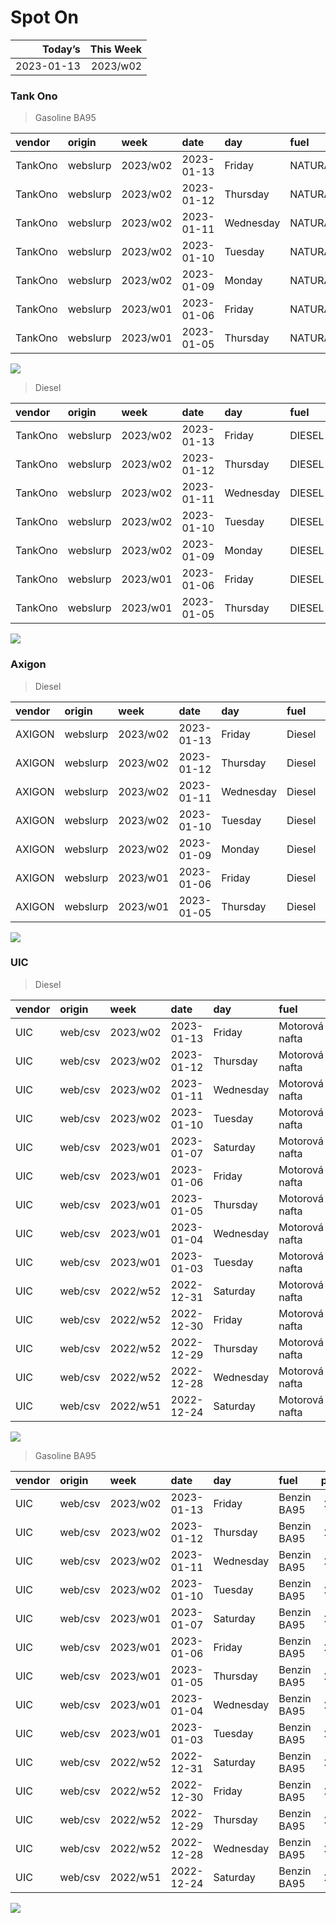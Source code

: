 Spot On
================

|    Today’s | This Week |
|-----------:|----------:|
| 2023-01-13 |  2023/w02 |

### Tank Ono

> Gasoline BA95

| vendor  | origin   | week     | date       | day       | fuel      | price | PriceVAT |
|:--------|:---------|:---------|:-----------|:----------|:----------|------:|---------:|
| TankOno | webslurp | 2023/w02 | 2023-01-13 | Friday    | NATURAL95 | 28.84 |     34.9 |
| TankOno | webslurp | 2023/w02 | 2023-01-12 | Thursday  | NATURAL95 | 28.84 |     34.9 |
| TankOno | webslurp | 2023/w02 | 2023-01-11 | Wednesday | NATURAL95 | 28.84 |     34.9 |
| TankOno | webslurp | 2023/w02 | 2023-01-10 | Tuesday   | NATURAL95 | 28.84 |     34.9 |
| TankOno | webslurp | 2023/w02 | 2023-01-09 | Monday    | NATURAL95 | 28.84 |     34.9 |
| TankOno | webslurp | 2023/w01 | 2023-01-06 | Friday    | NATURAL95 | 28.84 |     34.9 |
| TankOno | webslurp | 2023/w01 | 2023-01-05 | Thursday  | NATURAL95 | 28.84 |     34.9 |

<img src="SpotOn_files/figure-gfm/tono-ba95-1.png" style="display: block; margin: auto auto auto 0;" />

> Diesel

| vendor  | origin   | week     | date       | day       | fuel   | price | PriceVAT |
|:--------|:---------|:---------|:-----------|:----------|:-------|------:|---------:|
| TankOno | webslurp | 2023/w02 | 2023-01-13 | Friday    | DIESEL | 29.67 |     35.9 |
| TankOno | webslurp | 2023/w02 | 2023-01-12 | Thursday  | DIESEL | 29.67 |     35.9 |
| TankOno | webslurp | 2023/w02 | 2023-01-11 | Wednesday | DIESEL | 29.67 |     35.9 |
| TankOno | webslurp | 2023/w02 | 2023-01-10 | Tuesday   | DIESEL | 29.67 |     35.9 |
| TankOno | webslurp | 2023/w02 | 2023-01-09 | Monday    | DIESEL | 29.67 |     35.9 |
| TankOno | webslurp | 2023/w01 | 2023-01-06 | Friday    | DIESEL | 29.67 |     35.9 |
| TankOno | webslurp | 2023/w01 | 2023-01-05 | Thursday  | DIESEL | 29.67 |     35.9 |

<img src="SpotOn_files/figure-gfm/tono-diesel-1.png" style="display: block; margin: auto auto auto 0;" />

### Axigon

> Diesel

| vendor | origin   | week     | date       | day       | fuel   | price | PriceVAT |
|:-------|:---------|:---------|:-----------|:----------|:-------|------:|---------:|
| AXIGON | webslurp | 2023/w02 | 2023-01-13 | Friday    | Diesel |  30.6 |     37.0 |
| AXIGON | webslurp | 2023/w02 | 2023-01-12 | Thursday  | Diesel |  30.6 |     37.0 |
| AXIGON | webslurp | 2023/w02 | 2023-01-11 | Wednesday | Diesel |  30.6 |     37.0 |
| AXIGON | webslurp | 2023/w02 | 2023-01-10 | Tuesday   | Diesel |  30.6 |     37.0 |
| AXIGON | webslurp | 2023/w02 | 2023-01-09 | Monday    | Diesel |  31.1 |     37.7 |
| AXIGON | webslurp | 2023/w01 | 2023-01-06 | Friday    | Diesel |  31.1 |     37.7 |
| AXIGON | webslurp | 2023/w01 | 2023-01-05 | Thursday  | Diesel |  31.1 |     37.7 |

<img src="SpotOn_files/figure-gfm/axigon-diesel-1.png" style="display: block; margin: auto auto auto 0;" />

### UIC

> Diesel

| vendor | origin  | week     | date       | day       | fuel           | price | priceVAT |
|:-------|:--------|:---------|:-----------|:----------|:---------------|------:|---------:|
| UIC    | web/csv | 2023/w02 | 2023-01-13 | Friday    | Motorová nafta |  29.3 |     35.5 |
| UIC    | web/csv | 2023/w02 | 2023-01-12 | Thursday  | Motorová nafta |  29.1 |     35.2 |
| UIC    | web/csv | 2023/w02 | 2023-01-11 | Wednesday | Motorová nafta |  29.0 |     35.1 |
| UIC    | web/csv | 2023/w02 | 2023-01-10 | Tuesday   | Motorová nafta |  29.0 |     35.1 |
| UIC    | web/csv | 2023/w01 | 2023-01-07 | Saturday  | Motorová nafta |  29.2 |     35.3 |
| UIC    | web/csv | 2023/w01 | 2023-01-06 | Friday    | Motorová nafta |  28.9 |     35.0 |
| UIC    | web/csv | 2023/w01 | 2023-01-05 | Thursday  | Motorová nafta |  29.4 |     35.6 |
| UIC    | web/csv | 2023/w01 | 2023-01-04 | Wednesday | Motorová nafta |  29.8 |     36.1 |
| UIC    | web/csv | 2023/w01 | 2023-01-03 | Tuesday   | Motorová nafta |  29.9 |     36.2 |
| UIC    | web/csv | 2022/w52 | 2022-12-31 | Saturday  | Motorová nafta |  29.8 |     36.1 |
| UIC    | web/csv | 2022/w52 | 2022-12-30 | Friday    | Motorová nafta |  29.8 |     36.1 |
| UIC    | web/csv | 2022/w52 | 2022-12-29 | Thursday  | Motorová nafta |  29.8 |     36.1 |
| UIC    | web/csv | 2022/w52 | 2022-12-28 | Wednesday | Motorová nafta |  29.7 |     35.9 |
| UIC    | web/csv | 2022/w51 | 2022-12-24 | Saturday  | Motorová nafta |  29.6 |     35.8 |

<img src="SpotOn_files/figure-gfm/uic-diesel-1.png" style="display: block; margin: auto auto auto 0;" />

> Gasoline BA95

| vendor | origin  | week     | date       | day       | fuel        | price | priceVAT |
|:-------|:--------|:---------|:-----------|:----------|:------------|------:|---------:|
| UIC    | web/csv | 2023/w02 | 2023-01-13 | Friday    | Benzin BA95 |  29.3 |     35.5 |
| UIC    | web/csv | 2023/w02 | 2023-01-12 | Thursday  | Benzin BA95 |  28.7 |     34.7 |
| UIC    | web/csv | 2023/w02 | 2023-01-11 | Wednesday | Benzin BA95 |  28.5 |     34.5 |
| UIC    | web/csv | 2023/w02 | 2023-01-10 | Tuesday   | Benzin BA95 |  28.6 |     34.6 |
| UIC    | web/csv | 2023/w01 | 2023-01-07 | Saturday  | Benzin BA95 |  28.7 |     34.7 |
| UIC    | web/csv | 2023/w01 | 2023-01-06 | Friday    | Benzin BA95 |  28.8 |     34.8 |
| UIC    | web/csv | 2023/w01 | 2023-01-05 | Thursday  | Benzin BA95 |  28.8 |     34.8 |
| UIC    | web/csv | 2023/w01 | 2023-01-04 | Wednesday | Benzin BA95 |  29.1 |     35.2 |
| UIC    | web/csv | 2023/w01 | 2023-01-03 | Tuesday   | Benzin BA95 |  29.1 |     35.2 |
| UIC    | web/csv | 2022/w52 | 2022-12-31 | Saturday  | Benzin BA95 |  28.9 |     35.0 |
| UIC    | web/csv | 2022/w52 | 2022-12-30 | Friday    | Benzin BA95 |  28.8 |     34.8 |
| UIC    | web/csv | 2022/w52 | 2022-12-29 | Thursday  | Benzin BA95 |  28.8 |     34.8 |
| UIC    | web/csv | 2022/w52 | 2022-12-28 | Wednesday | Benzin BA95 |  28.7 |     34.7 |
| UIC    | web/csv | 2022/w51 | 2022-12-24 | Saturday  | Benzin BA95 |  28.5 |     34.5 |

<img src="SpotOn_files/figure-gfm/uic-ba95-1.png" style="display: block; margin: auto auto auto 0;" />
